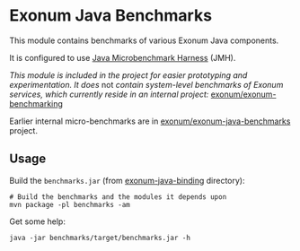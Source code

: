 # Exonum Java Benchmarks

This module contains benchmarks of various Exonum Java components.

It is configured to use [Java Microbenchmark Harness][jmh-home] (JMH).

[jmh-home]: https://openjdk.java.net/projects/code-tools/jmh/

*This module is included in the project for easier prototyping and experimentation.
It does* not *contain system-level benchmarks of Exonum services, which currently 
reside in an internal project:* 
[exonum/exonum-benchmarking](https://github.com/exonum/exonum-benchmarking)

Earlier internal micro-benchmarks are 
in [exonum/exonum-java-benchmarks](https://github.com/exonum/exonum-java-benchmarks)
project.

## Usage

Build the `benchmarks.jar` (from [exonum-java-binding](..) directory):

```
# Build the benchmarks and the modules it depends upon 
mvn package -pl benchmarks -am
```

Get some help:

```
java -jar benchmarks/target/benchmarks.jar -h
```
